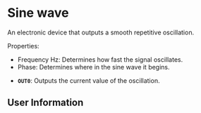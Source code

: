 # Sine wave
An electronic device that outputs a smooth repetitive oscillation.

Properties:

* Frequency Hz: Determines how fast the signal oscillates.
* Phase: Determines where in the sine wave it begins.

- **`OUT0`**: Outputs the current value of the oscillation.

## User Information